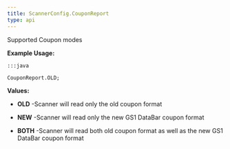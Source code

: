 ```yaml
---
title: ScannerConfig.CouponReport
type: api
---
```



Supported Coupon modes
 
 

**Example Usage:**
	
	:::java
	
	CouponReport.OLD;
	


**Values:**

* **OLD** -Scanner will read only the old coupon format

* **NEW** -Scanner will read only the new GS1 DataBar coupon format

* **BOTH** -Scanner will read both old coupon format as well as the new GS1
 DataBar coupon format

